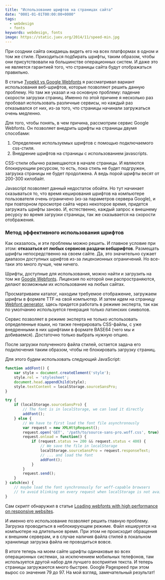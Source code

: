 ```yaml
---
title: "Использование шрифтов на страницах сайта"
date: "0001-01-01T00:00:00+0000"
tags:
  - webdesign
  - fonts
keywords: webdesign, fonts
image: https://static.juev.org/2014/11/speed-min.jpg
---
```

При созднии сайта ожидаешь видеть его на всех платформах в одном и том же стиле. Приходиться подбирать шрифты, таким образом, чтобы они присутствовали на большинстве операционных систем. И даже это не является гарантией того, что страницы сайта будут отображаться правильно.

В статье [Typekit vs Google Webfonts](/2012/11/04/typekit-vs-google-webfonts/) я рассматривал вариант использования веб-шрифтов, которые позволяют решить данную проблему. Но там же указал и на основную проблему: падение скорости загрузки страниц. Именно по этой причине я несколько раз пробовал использовать различные сервисы, но каждый раз отказывался от них, из-за того, что страницы начинали загружаться очень медленно.

Для того, чтобы понять, в чем причина, рассмотрим сервис Google Webfonts. Он позволяет внедрить шрифты на страницы двумя способами:

1. Определение используемых шрифтов с помощью подключаемого css-стиля.
2. Внедрение шрифтов на страницы с использованием javascripts.

CSS-стили обычно размещаются в начале страницы. И являются блокирующим ресурсом, то есть, пока стиль не будет подгружен, загрузка страницы не будет продолжена. А ведь порой шрифты весят от 200-300 килобайт.

Javascript позволяет данный недостаток обойти. Но тут начинает сказываться то, что время кеширования шрифтов на компьютере пользователя очень ограничено (из-за параметров сервера Google), и при повторном просмотре сайта через некоторое время, придется загружать шрифты заново. И, естественно, каждый запрос к внешнему ресурсу во время загрузки страницы, так же сказывается на скорости отображения.

### Метод эффективного использования шрифтов

Как оказалось, и эти проблемы можно решить. И главное условие при этом: **отказаться от любых сервисов раздачи вебшрифтов**. Размещать шрифты непосредственно на своем сайте. Да, это значительно сужает диапазон доступных шрифтов из-за лицензионных ограничений. Но все-таки это много лучше, чем ничего.

Шрифты, доступные для использования, можно найти и загрузить на том же [Google Webfonts](http://www.google.com/fonts). Лицензия по которой они распространяются, делают возможным их использование на любых сайтах.

Просматриваем каталог, находим требуемое отображение, загружаем шрифты в формате TTF на свой компьютер. И затем идем на страницу [Webfont generator](http://www.fontsquirrel.com/tools/webfont-generator), здесь придется работать в режиме эксперта, так как по умолчанию используется генерация только латинских символов.

Сервис позволяет в режиме эксперта не только использовать определенные языки, но также генерировать CSS-файлы, с уже внедренными в них шрифтами в формате BASE64 (чего мы и добиваемся). Достаточно только выбрать нужную опцию.

После загрузки полученного файла стилей, остается задача его подключения таким образом, чтобы не блокировать загрузку страниц.

Для этого будем использовать следующий JavaScript:

```js
function addFont() {
    var style = document.createElement('style');
    style.rel = 'stylesheet';
    document.head.appendChild(style);
    style.textContent = localStorage.sourceSansPro;
}

try {
    if (localStorage.sourceSansPro) {
        // The font is in localStorage, we can load it directly
        addFont();
    } else {
        // We have to first load the font file asynchronously
        var request = new XMLHttpRequest();
        request.open('GET', '/path/to/source-sans-pro.woff.css', true);
        request.onload = function() {
            if (request.status >= 200 && request.status < 400) {
                // We save the file in localStorage
                localStorage.sourceSansPro = request.responseText;
                // ... and load the font
                addFont();
            }
        }
        request.send();
    }
} catch(ex) {
    // maybe load the font synchronously for woff-capable browsers
    // to avoid blinking on every request when localStorage is not available
}
```

Сам скрипт обнаружил в статье [Loading webfonts with high performance on responsive websites](http://bdadam.com/blog/loading-webfonts-with-high-performance.html).

И именно его использование позволяет решить главную проблему. Загрузка проводиться в неблокирующем режиме. Файл кешируется на компьютере на длительное время. При этом не происходит обращения к внешним серверам, и в случае наличия файла стилей в локальном хранилище загрузка файла не проводиться вовсе.

В итоге теперь на моем сайте шрифты одинаковые во всех операционных системах, за исключением мобильных телефонов, там используется другой набор для лучшего восприятия текста. И теперь страницы загружаются много быстрее. Google Pagespeed при этом вырос со значения 79 до 97. На мой взгляд, замечательный результат!
